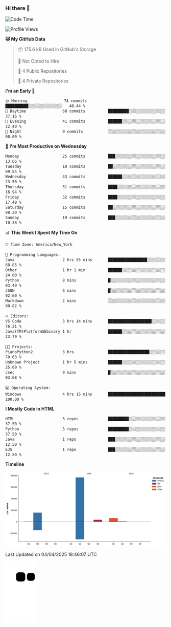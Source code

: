 ### Hi there 👋

<!--
**Iplay6432/Iplay6432** is a ✨ _special_ ✨ repository because its `README.md` (this file) appears on your GitHub profile.

Here are some ideas to get you started:

- 🔭 I’m currently working on ...
- 🌱 I’m currently learning ...
- 👯 I’m looking to collaborate on ...
- 🤔 I’m looking for help with ...
- 💬 Ask me about ...
- 📫 How to reach me: ...
- 😄 Pronouns: ...
- ⚡ Fun fact: ...
-->
<!--
- 🔭 I’m currently working on [A Login Python Scipt Thing](https://github.com/Iplay6432/Lugin-but-no-Pygame-)
- 🌱 I’m currently [learning C++](https://github.com/Iplay6432/LearningCpp)


<!--START_SECTION:waka-->
![Code Time](http://img.shields.io/badge/Code%20Time-155%20hrs%207%20mins-blue)

![Profile Views](http://img.shields.io/badge/Profile%20Views-0-blue)

**🐱 My GitHub Data** 

> 📦 175.6 kB Used in GitHub's Storage 
 > 
> 🚫 Not Opted to Hire
 > 
> 📜 4 Public Repositories 
 > 
> 🔑 4 Private Repositories 
 > 
**I'm an Early 🐤** 

```text
🌞 Morning                74 commits          ██████████░░░░░░░░░░░░░░░   40.44 % 
🌆 Daytime                68 commits          █████████░░░░░░░░░░░░░░░░   37.16 % 
🌃 Evening                41 commits          ██████░░░░░░░░░░░░░░░░░░░   22.40 % 
🌙 Night                  0 commits           ░░░░░░░░░░░░░░░░░░░░░░░░░   00.00 % 
```
📅 **I'm Most Productive on Wednesday** 

```text
Monday                   25 commits          ███░░░░░░░░░░░░░░░░░░░░░░   13.66 % 
Tuesday                  18 commits          ██░░░░░░░░░░░░░░░░░░░░░░░   09.84 % 
Wednesday                43 commits          ██████░░░░░░░░░░░░░░░░░░░   23.50 % 
Thursday                 31 commits          ████░░░░░░░░░░░░░░░░░░░░░   16.94 % 
Friday                   32 commits          ████░░░░░░░░░░░░░░░░░░░░░   17.49 % 
Saturday                 15 commits          ██░░░░░░░░░░░░░░░░░░░░░░░   08.20 % 
Sunday                   19 commits          ███░░░░░░░░░░░░░░░░░░░░░░   10.38 % 
```


📊 **This Week I Spent My Time On** 

```text
🕑︎ Time Zone: America/New_York

💬 Programming Languages: 
Java                     2 hrs 55 mins       █████████████████░░░░░░░░   68.85 % 
Other                    1 hr 1 min          ██████░░░░░░░░░░░░░░░░░░░   24.00 % 
Python                   8 mins              █░░░░░░░░░░░░░░░░░░░░░░░░   03.49 % 
JSON                     6 mins              █░░░░░░░░░░░░░░░░░░░░░░░░   02.60 % 
Markdown                 2 mins              ░░░░░░░░░░░░░░░░░░░░░░░░░   00.82 % 

🔥 Editors: 
VS Code                  3 hrs 14 mins       ███████████████████░░░░░░   76.21 % 
Java(TM)PlatformSEbinary 1 hr                ██████░░░░░░░░░░░░░░░░░░░   23.79 % 

🐱‍💻 Projects: 
PianoPython2             3 hrs               ██████████████████░░░░░░░   70.63 % 
Unknown Project          1 hr 5 mins         ██████░░░░░░░░░░░░░░░░░░░   25.69 % 
csec                     9 mins              █░░░░░░░░░░░░░░░░░░░░░░░░   03.68 % 

💻 Operating System: 
Windows                  4 hrs 15 mins       █████████████████████████   100.00 % 
```

**I Mostly Code in HTML** 

```text
HTML                     3 repos             █████████░░░░░░░░░░░░░░░░   37.50 % 
Python                   3 repos             █████████░░░░░░░░░░░░░░░░   37.50 % 
Java                     1 repo              ███░░░░░░░░░░░░░░░░░░░░░░   12.50 % 
EJS                      1 repo              ███░░░░░░░░░░░░░░░░░░░░░░   12.50 % 
```



**Timeline**

![Lines of Code chart](https://raw.githubusercontent.com/Iplay6432/Iplay6432/main/assets/bar_graph.png)


 Last Updated on 04/04/2025 18:46:07 UTC
<!--END_SECTION:waka-->

![snake](https://raw.githubusercontent.com/Iplay6432/Iplay6432/output/github-contribution-grid-snake.svg)
